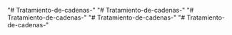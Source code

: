 "# Tratamiento-de-cadenas-" 
"# Tratamiento-de-cadenas-" 
"# Tratamiento-de-cadenas-" 
"# Tratamiento-de-cadenas-" 
"# Tratamiento-de-cadenas-" 
